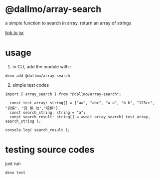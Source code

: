 # @dallmo/array-search
a simple function to search in array, return an array of strings

[link to jsr][link-1]

# usage
1. in CLI, add the module with :
```
deno add @dallmo/array-search
```

2. simple test codes
```
import { array_search } from "@dallmo/array-search";

  const test_array: string[] = ["aa", "abc", "a a", "b b", "123cc", "真係", "真 係 乜","唔係"];
  const search_string: string = "a";
  const search_result: string[] = await array_search( test_array, search_string );

console.log( search_result );
```

# testing source codes

just run
```
deno test
```

[link-1]: https://jsr.io/@dallmo/array-search

